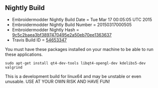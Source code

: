 
Nightly Build
------------------------------

* Embroidermodder Nightly Build Date = Tue Mar 17 00:05:05 UTC 2015
* Embroidermodder Nightly Build Number = 20150317000505
* Embroidermodder Nightly Hash = [9c5c2baea3bf3897470495e2a50eb70ee1363637](https://github.com/Embroidermodder/Embroidermodder/commit/9c5c2baea3bf3897470495e2a50eb70ee1363637)
* Travis Build ID = [54653347](https://travis-ci.org/Embroidermodder/Embroidermodder/builds/54653347)

You must have these packages installed on your machine to be able to run these applications.
```
sudo apt-get install qt4-dev-tools libqt4-opengl-dev kdelibs5-dev valgrind
```

This is a development build for linux64 and may be unstable or even unusable.
USE AT YOUR OWN RISK AND HAVE FUN!

